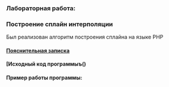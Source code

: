 ### Лабораторная работа:
### Построение сплайн интерполяции

Был реализован алгоритм построения сплайна на языке PHP

#### [Пояснительная записка]()

#### [Исходный код программыъ()

#### Пример работы программы:

![]()
